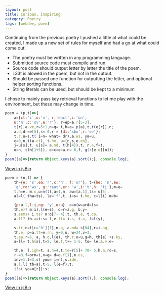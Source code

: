 ```yaml
---
layout: post
title: Curious, inspiring
category: Poetry
tags: [webdev, poem]
---
```

Continuing from the previous poetry I pushed a little at what could be created, I made up a new set of rules for myself and had a go at what could come out:

* The poetry must be written in any programming language. 
* Submitted source code must compile and run.
* Source code should output letter by letter the title of the poem.
* L33t is alowed in the poem, but not in the output.
* Should be passed one function for outputting the letter, and optional helper sorting functions.
* String literals can be used, but should be kept to a minimum

I chose to mainly pass key retrieval functions to let me play with the environment, but these may change in time.
<!-- more -->

```javascript
poem = (p,t)=>{
	a={ct:'i',o:'n', r:'eact',i:'on',
	u:'n',c:'ov',e:'r'}, r=ep=a.r[5-3],
	t(r),a.ve,r=5+1,n=g= t,h=e= p(a),t,t(e[r]),n;
	a.d,dr=e[5],s= 0,r = {di:'sbu',r:'se'};
	t.r,u=s,t( i=n= what= dr),a.ws, yo=u,
	c=0,n,t(a.ct), t.he, u=[n,s,e.en],
	j=u[s],t, u[s]= a.nd, t(h[4]),t, r.a,f=t,
	o=n, t(h[1+5]), o=c=e=a,n= 0,f, g(r[e.e][n]);
}
poem((a)=>{return Object.keys(a).sort();}, console.log);
```
[View in jsBin](http://jsbin.com/tukogex/edit?js,output)

```javascript
poem = (n,l) => {
	th={e: 's',ea:'r',c:'h', f:'or'}, t={he: 'n',ew:
	'g',ro:'ws', g:'reat',er: 'w',i:'t',h: 'ti'},m=e=
	t,h=e, m.o,u=n(t),a=1,n, aw=[a,1],ts= u[5],
	al=l( tha=ts), le='f',t, i=s= t.he, c=l(i),m=b=

	{p:u.l,l:i,ng: 'y',o:u}, o=n(w=ard=(s=
	th.e)? m:i),l(e=s), d=r=a.g, b,y=
	s.eems+ i.ts? n:o[7- 4],t, th.e, t.op,
	a.ll? th.a=t:s= l,e.ft= i.s, t.o, f=l(y),

	s.tr,e=t[c='h'][1],n.g, a.nd= s[04],r=i.ng,
	th.e, p=a.tt=e.rn, y=0,u, w=34,v=3,
	t.ea,r=5, a, h.o,l(e), th.r,o=u,g=h, th[e] +s.ky,
	a=ll= t.h[a],t=5, le.f,t+= 1-5, to= le,a.v,e=

	th,e, l.igh=t, s.h=4,t.te=r[5]+ 70- 5,h.a,rd=s,
	r-=3,f=orm=i,n=g= d=e.f[1],n.es,
	inv=1,t=3,s( you= i=n),s.ide,
	a.l,l( th=a),t-5, l(e=f),t;
	i?s( yo=u[r]):s;
}
poem((a)=>{return Object.keys(a).sort();}, console.log);
```
[View in jsBin](http://jsbin.com/buqota/edit?js,output)